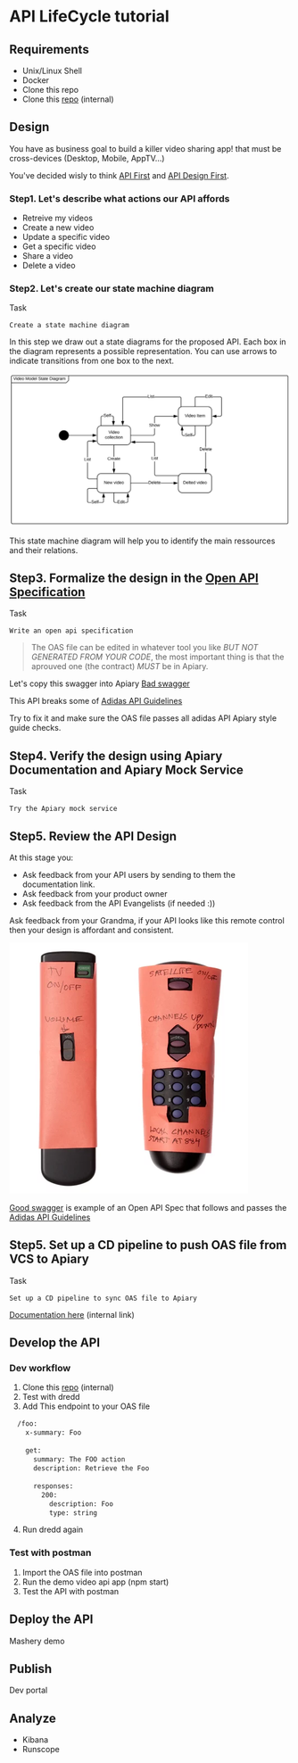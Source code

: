 # API LifeCycle tutorial

## Requirements

- Unix/Linux Shell
- Docker
- Clone this repo
- Clone this [repo](https://tools.adidas-group.com/bitbucket/users/amzansam/repos/demo-video-api/) (internal)

## Design

You have as business goal to build a killer video sharing app! that must be cross-devices (Desktop, Mobile, AppTV...)

You've decided wisly to think [API First](https://adidas-group.gitbooks.io/api-guidelines/content/core-principles/api-first.html) and [API Design First](https://adidas-group.gitbooks.io/api-guidelines/content/core-principles/design-maturity.html).

### Step1. Let's describe what actions our API affords

- Retreive my videos
- Create a new video
- Update a specific video
- Get a specific video
- Share a video
- Delete a video

### Step2. Let's create our state machine diagram

Task
```
Create a state machine diagram
```

In this step we draw out a state diagrams for the proposed API. Each box in the diagram represents a possible representation. You can use arrows to indicate transitions from one box to the next.

![Video Model state diagram](https://raw.githubusercontent.com/Amzani/api-lifecycle-tutorial/master/img/State_Diagram.png)

This state machine diagram will help you to identify the main ressources and their relations.

## Step3. Formalize the design in the [Open API Specification](http://swagger.io/specification/)

Task 
```
Write an open api specification
```

> The OAS file can be edited in whatever tool you like *BUT NOT GENERATED FROM YOUR CODE*, the most important thing is that the aprouved one (the contract) *MUST* be in Apiary.

Let's copy this swagger into Apiary
[Bad swagger](./swagger-bad.yml)

This API breaks some of [Adidas API Guidelines](https://www.gitbook.com/book/adidas-group/api-guidelines/details)

Try to fix it and make sure the OAS file passes all adidas API Apiary style guide checks.


## Step4. Verify the design using Apiary Documentation and Apiary Mock Service

Task
```
Try the Apiary mock service
```

## Step5. Review the API Design

At this stage you:

- Ask feedback from your API users by sending to them the documentation link.
- Ask feedback from your product owner
- Ask feedback from the API Evangelists (if needed :))

Ask feedback from your Grandma, if your API looks like this remote control then your design is affordant and consistent.

![Grandma Remote control](https://raw.githubusercontent.com/Amzani/api-lifecycle-tutorial/master/img/remote.webp)


[Good swagger](./swagger.yml) is example of an Open API Spec that follows and passes the [Adidas API Guidelines](https://www.gitbook.com/book/adidas-group/api-guidelines/details)


## Step5. Set up a CD pipeline to push OAS file from VCS to Apiary 

Task
```
Set up a CD pipeline to sync OAS file to Apiary
```

[Documentation here](https://tools.adidas-group.com/confluence/display/EA/%5BAPI+Design%5D+Set+up+the+CD+pipeline) (internal link)

## Develop the API

### Dev workflow

1. Clone this [repo](https://tools.adidas-group.com/bitbucket/users/amzansam/repos/demo-video-api/) (internal)
2. Test with dredd
3. Add This endpoint to your OAS file
```
  /foo:
    x-summary: Foo

    get:
      summary: The FOO action
      description: Retrieve the Foo

      responses:
        200:
          description: Foo
          type: string
```
4. Run dredd again

### Test with postman

1. Import the OAS file into postman
2. Run the demo video api app (npm start)
2. Test the API with postman

## Deploy the API

Mashery demo

## Publish

Dev portal


## Analyze

- Kibana
- Runscope





